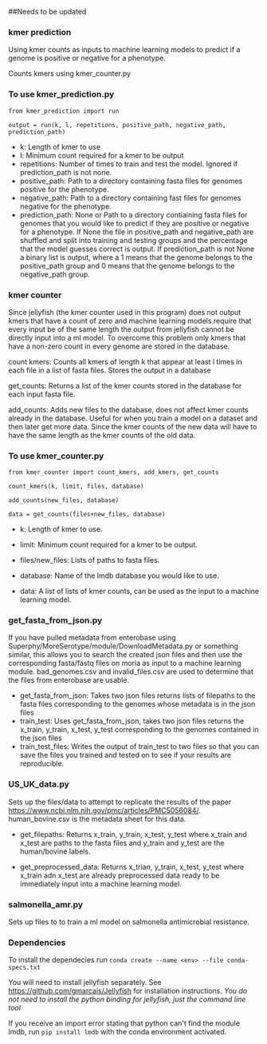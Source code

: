 ##Needs to be updated

### kmer prediction

Using kmer counts as inputs to machine learning models to predict if a genome is positive or negative for a phenotype.

Counts kmers using kmer_counter.py


### To use kmer_prediction.py

`from kmer_prediction import run`

`output = run(k, l, repetitions, positive_path, negative_path, prediction_path)`

- k: Length of kmer to use
- l: Minimum count required for a kmer to be output
- repetitions: Number of times to train and test the model. Ignored if prediction_path is not none.
- positive_path: Path to a directory containing fasta files for genomes positive for the phenotype.
- negative_path: Path to a directory containing fast files for genomes negative for the phenotype.
- prediction_path: None or Path to a directory contiaining fasta files for genomes that you would like to predict if they are positive or negative for a phenotype. If None the file in positive_path and negative_path are shuffled and split into training and testing groups and the percentage that the model guesses correct is output. If prediction_path is not None a binary list is output, where a 1 means that the genome belongs to the positive_path group and 0 means that the genome belongs to the negative_path group.


### kmer counter

Since jellyfish (the kmer counter used in this program) does not output kmers that have a count of zero and machine learning models require that every input be of the same length the output from jellyfish cannot be directly input into a ml model. To overcome this problem only kmers that have a non-zero count in every genome are stored in the database.

count kmers: Counts all kmers of length k that appear at least l times in each file in a list
of fasta files. Stores the output in a database

get_counts: Returns a list of the kmer counts stored in the database for each input fasta file.

add_counts: Adds new files to the database, does not affect kmer counts already in the database. Useful for when you train a model on a dataset and then later get more data. Since the kmer counts of the new data will have to have the same length as the kmer counts of the old data.


### To use kmer_counter.py

`from kmer_counter import count_kmers, add_kmers, get_counts`

`count_kmers(k, limit, files, database)`

`add_counts(new_files, database)`

`data = get_counts(files+new_files, database)`

- k: Length of kmer to use.
- limit: Minimum count required for a kmer to be output.
- files/new_files: Lists of paths to fasta files.
- database: Name of the lmdb database you would like to use.

- data: A list of lists of kmer counts, can be used as the input to a machine learning model.


### get_fasta_from_json.py

If you have pulled metadata from enterobase using Superphy/MoreSerotype/module/DownloadMetadata.py or something similar, this allows you to search the created json files and then use the corresponding fasta/fastq files on moria as input to a machine learning module. bad_genomes.csv and invalid_files.csv are used to determine that the files from enterobase are usable.

- get_fasta_from_json: Takes two json files returns lists of filepaths to the fasta files corresponding to the genomes whose metadata is in the json files
- train_test: Uses get_fasta_from_json, takes two json files returns the x_train, y_train, x_test, y_test corresponding to the genomes contained in the json files
- train_test_files: Writes the output of train_test to two files so that you can save the files you trained and tested on to see if your results are reproducible.


### US_UK_data.py

Sets up the files/data to attempt to replicate the results of the paper https://www.ncbi.nlm.nih.gov/pmc/articles/PMC5056084/. human_bovine.csv is the metadata sheet for this data.

- get_filepaths: Returns x_train, y_train, x_test, y_test where x_train and x_test are paths to the fasta files and y_train and y_test are the human/bovine labels.

- get_preprocessed_data: Returns x_trian, y_train, x_test, y_test where x_train adn x_test are already preprocessed data ready to be immediately input into a machine learning model.


### salmonella_amr.py

Sets up files to to train a ml model on salmonella antimicrobial resistance.


### Dependencies

To install the dependecies run `conda create --name <env> --file conda-specs.txt`

You will need to install jellyfish separately. See https://github.com/gmarcais/Jellyfish for installation instructions. *You do not need to install the python binding for jellyfish, just the command line tool*

If you receive an import error stating that python can't find the module lmdb, run `pip install lmdb` with the conda environment activated.

